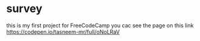 # survey
this is my first project for FreeCodeCamp
you cac see the page on this link
https://codepen.io/tasneem-mr/full/oNoLRaV
